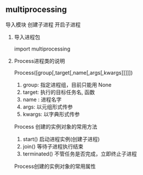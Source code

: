 

## multiprocessing


导入模块
创建子进程
开启子进程


1. 导入进程包

    import multiprocessing

1. Process进程类的说明

    Process([group[,target[,name[,args[,kwargs]]]]])

    1. group: 指定进程组，目前只能用 None
    1. target: 执行的目标任务名, 函数
    1. name : 进程名字
    1. args: 以元组形式传参
    1. kwargs: 以字典形式传参

    Process 创建的实例对象的常用方法

    1. start() 启动进程实例(创建子进程)
    1. join()  等待子进程执行结束
    1. terminated() 不管任务是否完成，立即终止子进程

    Process创建的实例对象的常用属性

    
